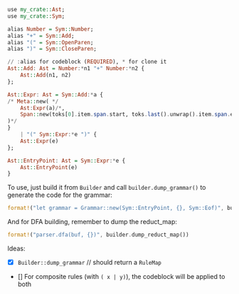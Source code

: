 ```hs
use my_crate::Ast;
use my_crate::Sym;

alias Number = Sym::Number;
alias "+" = Sym::Add;
alias "(" = Sym::OpenParen;
alias ")" = Sym::CloseParen;

// :alias for codeblock (REQUIRED), * for clone it
Ast::Add: Ast = Number:*n1 "+" Number:*n2 {
    Ast::Add(n1, n2)
};

Ast::Expr: Ast = Sym::Add:*a {
/* Meta::new( */
    Ast:Expr(a)/*,
    Span::new(toks[0].item.span.start, toks.last().unwrap().item.span.end)
)*/
}
    | "(" Sym::Expr:*e ")" {
    Ast::Expr(e)
};

Ast::EntryPoint: Ast = Sym::Expr:*e {
    Ast::EntryPoint(e)
}
```
To use, just build it from `Builder` and call `builder.dump_grammar()` to generate the code for the grammar:
```rs
format!("let grammar = Grammar::new(Sym::EntryPoint, {}, Sym::Eof)", builder.dump_grammar())
```

And for DFA building, remember to dump the reduct_map:
```rs
format!("parser.dfa(buf, {})", builder.dump_reduct_map())
```

Ideas:
- [x] `Builder::dump_grammar` // should return a `RuleMap`
- [] For composite rules (with `( x | y)`), the codeblock will be applied to both
